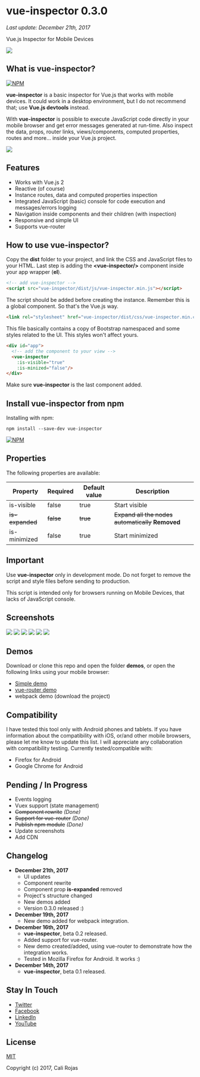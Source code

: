 # vue-inspector 0.3.0
_Last update: December 21th, 2017_

Vue.js Inspector for Mobile Devices

![](/images/header.png)

## What is vue-inspector?
[![NPM](https://nodei.co/npm/vue-inspector.png?compact=true)](https://npmjs.org/package/vue-inspector)

**vue-inspector** is a basic inspector for Vue.js that works with mobile devices. It could work in a desktop environment, but I do not recommend that; use **Vue.js devtools** instead.

With **vue-inspector** is possible to execute JavaScript code directly in your mobile browser and get error messages generated at run-time. Also inspect the data, props, router links, views/components, computed properties, routes and more... inside your Vue.js project.

![](/images/screenshots/vue-inspector-07.png)


## Features
- Works with Vue.js 2
- Reactive (of course)
- Instance routes, data and computed properties inspection
- Integrated JavaScript (basic) console for code execution and messages/errors logging
- Navigation inside components and their children (with inspection)
- Responsive and simple UI
- Supports vue-router

## How to use vue-inspector?
Copy the **dist** folder to your project, and link the CSS and JavaScript files to your HTML. Last step is adding the **&lt;vue-inspector/&gt;** component inside your app wrapper (**el**).

```html
<!-- add vue-inspector -->
<script src="vue-inspector/dist/js/vue-inspector.min.js"></script>
```
The script should be added before creating the instance. Remember this is a global component. So that's the Vue.js way.

```html
<link rel="stylesheet" href="vue-inspector/dist/css/vue-inspector.min.css">
```
This file basically contains a copy of Bootstrap namespaced and some styles related to the UI. This styles won't affect yours.

```html
<div id="app">
  <!-- add the component to your view -->
  <vue-inspector
    :is-visible="true"
    :is-minized="false"/>
</div>
```
Make sure **vue-inspector** is the last component added.

## Install vue-inspector from npm
Installing with npm:

```shell
npm install --save-dev vue-inspector
```

[![NPM](https://nodei.co/npm/vue-inspector.png?mini=true)](https://npmjs.org/package/vue-inspector)

## Properties
The following properties are available:

|Property|Required|Default value|Description|
|--------|--------|-------------|-----------|
|is-visible|false|true|Start visible|
|~~is-expanded~~|~~false~~|~~true~~|~~Expand all the nodes automatically~~ **Removed**|
|is-minimized|false|true|Start minimized|


## Important
Use **vue-inspector** only in development mode. Do not forget to remove the script and style files before sending to production.

This script is intended only for browsers running on Mobile Devices, that lacks of JavaScript console.

## Screenshots
![](/images/screenshots/vue-inspector-01.jpg)
![](/images/screenshots/vue-inspector-02.jpg)
![](/images/screenshots/vue-inspector-03.jpg)
![](/images/screenshots/vue-inspector-04.jpg)
![](/images/screenshots/vue-inspector-05.jpg)
![](/images/screenshots/vue-inspector-06.jpg)

## Demos
Download or clone this repo and open the folder **demos**, or open the following links using your mobile browser:
- [Simple demo](http://calirojas1.000webhostapp.com/vue-inspector/demos/simple)
- [vue-router demo](http://calirojas1.000webhostapp.com/vue-inspector/demos/vue-router)
- webpack demo (download the project)


## Compatibility
I have tested this tool only with Android phones and tablets. If you have information about the compatibility with iOS, or/and other mobile browsers, please let me know to update this list. I will appreciate any collaboration with compatibility testing. Currently tested/compatible with:

- Firefox for Android
- Google Chrome for Android

## Pending / In Progress
- Events logging
- Vuex support (state management)
- ~~Component rewrite~~ _(Done)_
- ~~Support for vue-router~~ _(Done)_
- ~~Publish npm module~~ _(Done)_
- Update screenshots
- Add CDN

## Changelog
- **December 21th, 2017**
  - UI updates
  - Component rewrite
  - Component prop **is-expanded** removed
  - Project's structure changed
  - New demos added
  - Version 0.3.0 released :)
- **December 19th, 2017**
  - New demo added for webpack integration.
- **December 16th, 2017**
    - **vue-inspector**, beta 0.2 released.
    - Added support for vue-router.
    - New demo created/added, using vue-router to demonstrate how the integration works.
    - Tested in Mozilla Firefox for Android. It works :)
- **December 14th, 2017**
  - **vue-inspector**, beta 0.1 released.

## Stay In Touch

- [Twitter](https://twitter.com/calirojas506)
- [Facebook](https://www.facebook.com/calirojas506)
- [LinkedIn](https://www.linkedin.com/in/cali-rojas-17403334/)
- [YouTube](https://youtube.com/calirojas506)


## License
[MIT](http://opensource.org/licenses/MIT)

Copyright (c) 2017, Cali Rojas